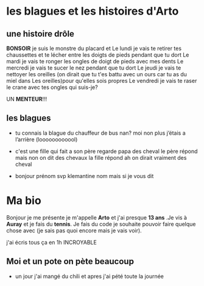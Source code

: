 # les blagues et les histoires d'Arto

## une histoire drôle



**BONSOIR** je suis le monstre du placard et
Le lundi je vais te retirer tes chaussettes et te lécher entre les doigts de pieds pendant que tu dort
Le mardi je vais te ronger les ongles de doigt de pieds avec mes dents
Le mercredi je vais te sucer le nez pendant que tu dort
Le jeudi je vais te nettoyer les oreilles (on dirait que tu t'es battu avec un ours car tu as du miel dans
Les oreilles)pour qu'elles sois propres
Le vendredi je vais te raser le crane avec tes ongles
qui suis-je?

UN **MENTEUR**!!!


## les blagues


- tu connais la blague du chauffeur de bus nan? moi non plus j’étais a l’arrière (loooooooooool)

- c'est une fille qui fait a son père regarde papa des cheval le père répond mais non on dit des chevaux la fille répond
ah on dirait vraiment des cheval

- bonjour prénom svp klemantine nom mais si je vous dit



# Ma bio

Bonjour je me présente je m'appelle **Arto** et j'ai presque **13 ans** .Je vis à **Auray**
et je fais du **tennis**.
Je fais du code je souhaite pouvoir faire quelque chose avec (je sais pas quoi encore mais je vais voir).

j'ai écris tous ça en 1h INCROYABLE

## Moi et un pote on pète beaucoup

- un jour j'ai mangé du chili et apres j'ai pété toute la journée
